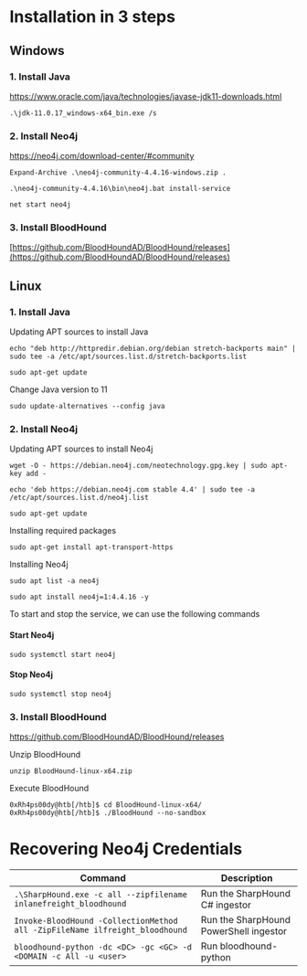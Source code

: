 # Installation in 3 steps
## Windows

### 1. Install Java

https://www.oracle.com/java/technologies/javase-jdk11-downloads.html

```powershell-session
.\jdk-11.0.17_windows-x64_bin.exe /s
```


### 2. Install Neo4j

https://neo4j.com/download-center/#community

```powershell-session
Expand-Archive .\neo4j-community-4.4.16-windows.zip .
```

```powershell-session
.\neo4j-community-4.4.16\bin\neo4j.bat install-service
```

```powershell-session
net start neo4j
```
### 3. Install BloodHound

[https://github.com/BloodHoundAD/BloodHound/releases](https://github.com/BloodHoundAD/BloodHound/releases)

## Linux

### 1. Install Java

Updating APT sources to install Java

```shell-session
echo "deb http://httpredir.debian.org/debian stretch-backports main" | sudo tee -a /etc/apt/sources.list.d/stretch-backports.list

sudo apt-get update
```

Change Java version to 11

```shell-session
sudo update-alternatives --config java
```
### 2. Install Neo4j

Updating APT sources to install Neo4j

```shell-session
wget -O - https://debian.neo4j.com/neotechnology.gpg.key | sudo apt-key add -

echo 'deb https://debian.neo4j.com stable 4.4' | sudo tee -a /etc/apt/sources.list.d/neo4j.list

sudo apt-get update
```

Installing required packages

```shell-session
sudo apt-get install apt-transport-https
```

Installing Neo4j

```shell-session
sudo apt list -a neo4j 

sudo apt install neo4j=1:4.4.16 -y
```

To start and stop the service, we can use the following commands
#### Start Neo4j

```shell-session
sudo systemctl start neo4j
```
#### Stop Neo4j

```shell-session
sudo systemctl stop neo4j
```

### 3. Install BloodHound

https://github.com/BloodHoundAD/BloodHound/releases

Unzip BloodHound

```shell-session
unzip BloodHound-linux-x64.zip 
```

Execute BloodHound

```shell-session
0xRh4ps00dy@htb[/htb]$ cd BloodHound-linux-x64/
0xRh4ps00dy@htb[/htb]$ ./BloodHound --no-sandbox
```

# Recovering Neo4j Credentials



| Command                                                                     | Description                            |
| --------------------------------------------------------------------------- | -------------------------------------- |
| `.\SharpHound.exe -c all --zipfilename inlanefreight_bloodhound`            | Run the SharpHound C# ingestor         |
| `Invoke-BloodHound -CollectionMethod all -ZipFileName ilfreight_bloodhound` | Run the SharpHound PowerShell ingestor |
| `bloodhound-python -dc <DC> -gc <GC> -d <DOMAIN -c All -u <user>`           | Run bloodhound-python                  |
